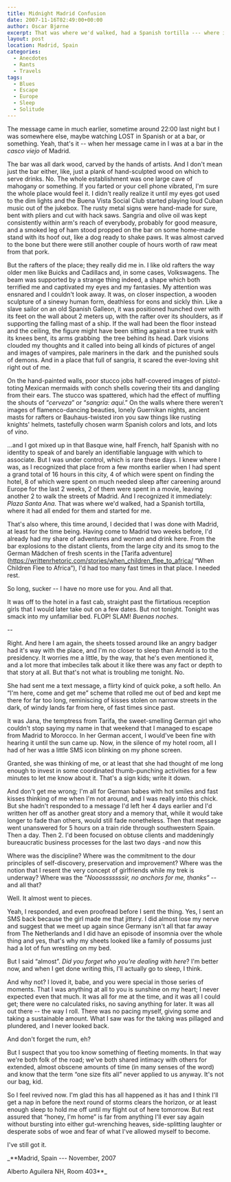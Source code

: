 ```yaml
---
title: Midnight Madrid Confusion
date: 2007-11-16T02:49:00+00:00
author: Oscar Bjørne
excerpt: That was where we'd walked, had a Spanish tortilla --- where it had all ended for them and started for me.
layout: post
location: Madrid, Spain
categories:
  - Anecdotes
  - Rants
  - Travels
tags:
  - Blues
  - Escape
  - Europe
  - Sleep
  - Solitude
---
```

The message came in much earlier, sometime around 22:00 last night but I was somewhere else, maybe watching LOST in Spanish or at a bar, or something. Yeah, that's it -- when her message came in I was at a bar in the _casco viejo_ of Madrid.

The bar was all dark wood, carved by the hands of artists. And I don't mean just the bar either, like, just a plank of hand-sculpted wood on which to serve drinks. No. The whole establishment was one large cave of mahogany or something. If you farted or your cell phone vibrated, I'm sure the whole place would feel it. I didn't really realize it until my eyes got used to the dim lights and the Buena Vista Social Club started playing loud Cuban music out of the jukebox. The rusty metal signs were hand-made for sure, bent with pliers and cut with hack saws. Sangria and olive oil was kept consistently within arm's reach of everybody, probably for good measure, and a smoked leg of ham stood propped on the bar on some home-made stand with its hoof out, like a dog ready to shake paws. It was almost carved to the bone but there were still another couple of hours worth of raw meat from that pork.

But the rafters of the place; they really did me in. I like old rafters the way older men like Buicks and Cadillacs and, in some cases, Volkswagens. The beam was supported by a strange thing indeed, a shape which both terrified me and captivated my eyes and my fantasies. My attention was ensnared and I couldn't look away. It was, on closer inspection, a wooden sculpture of a sinewy human form, deathless for eons and sickly thin. Like a slave sailor on an old Spanish Galleon, it was positioned hunched over with its feet on the wall about 2 meters up, with the rafter over its shoulders, as if supporting the falling mast of a ship. If the wall had been the floor instead and the ceiling, the figure might have been sitting against a tree trunk with its knees bent, its arms grabbing  the tree behind its head. Dark visions clouded my thoughts and it called into being all kinds of pictures of angel and images of vampires, pale mariners in the dark  and the punished souls of demons. And in a place that full of sangria, it scared the ever-loving shit right out of me.

On the hand-painted walls, poor stucco jobs half-covered images of pistol-toting Mexican mermaids with conch shells covering their tits and dangling from their ears. The stucco was spattered, which had the effect of muffling the shouts of “_cerveza_” or “_sangria: aqui_.” On the walls where there weren't images of flamenco-dancing beauties, lonely Guernikan nights, ancient masts for rafters or Bauhaus-twisted iron you saw things like rusting knights' helmets, tastefully chosen warm Spanish colors and lots, and lots of _vino_.

...and I got mixed up in that Basque wine, half French, half Spanish with no identity to speak of and barely an identifiable language with which to associate. But I was under control, which is rare these days. I knew where I was, as I recognized that place from a few months earlier when I had spent a grand total of 16 hours in this city, 4 of which were spent on finding the hotel, 8 of which were spent on much needed sleep after careening around Europe for the last 2 weeks, 2 of them were spent in a movie, leaving another 2 to walk the streets of Madrid. And I recognized it immediately: _Plaza Santa Ana_. That was where we'd walked, had a Spanish tortilla, where it had all ended for them and started for me.

That's also where, this time around, I decided that I was done with Madrid, at least for the time being. Having come to Madrid two weeks before, I'd already had my share of adventures and women and drink here. From the bar explosions to the distant clients, from the large city and its smog to the German Mädchen of fresh scents in the [Tarifa adventure](https://writtenrhetoric.com/stories/when_children_flee_to_africa/ “When Children Flee to Africa“), I'd had too many fast times in that place. I needed rest.

So long, sucker -- I have no more use for you. And all that.

It was off to the hotel in a fast cab, straight past the flirtatious reception girls that I would later take out on a few dates. But not tonight. Tonight was smack into my unfamiliar bed. FLOP! SLAM! _Buenas noches_.

--

Right. And here I am again, the sheets tossed around like an angry badger had it's way with the place, and I'm no closer to sleep than Arnold is to the presidency. It worries me a little, by the way, that he's even mentioned it, and a lot more that imbeciles talk about it like there was any fact or depth to that story at all. But that's not what is troubling me tonight. No.

She had sent me a text message, a flirty kind of quick poke, a soft hello. An “I'm here, come and get me” scheme that rolled me out of bed and kept me there for far too long, reminiscing of kisses stolen on narrow streets in the dark, of windy lands far from here, of fast times since past.

It was Jana, the temptress from Tarifa, the sweet-smelling German girl who couldn't stop saying my name in that weekend that I managed to escape from Madrid to Morocco. In her German accent, I would've been fine with hearing it until the sun came up. Now, in the silence of my hotel room, all I had of her was a little SMS icon blinking on my phone screen.

Granted, she was thinking of me, or at least that she had thought of me long enough to invest in some coordinated thumb-punching activities for a few minutes to let me know about it. That's a sign kids; write it down.

And don't get me wrong; I'm all for German babes with hot smiles and fast kisses thinking of me when I'm not around, and I was really into this chick. But she hadn't responded to a message I'd left her 4 days earlier and I'd written her off as another great story and a memory that, while it would take longer to fade than others, would still fade nonetheless. Then that message went unanswered for 5 hours on a train ride through southwestern Spain. Then a day. Then 2. I'd been focused on obtuse clients and maddeningly bureaucratic business processes for the last two days -and now this

Where was the discipline? Where was the commitment to the dour principles of self-discovery, preservation and improvement? Where was the notion that I resent the very concept of girlfriends while my trek is underway? Where was the “_Nooosssssssir, no anchors for me, thanks”_ -- and all that?

Well. It almost went to pieces.

Yeah, I responded, and even proofread before I sent the thing. Yes, I sent an SMS back because the girl made me that jittery. I did almost lose my nerve and suggest that we meet up again since Germany isn't all that far away from The Netherlands and I did have an episode of insomnia over the whole thing and yes, that's why my sheets looked like a family of possums just had a lot of fun wrestling on my bed.

But I said “almost”. _Did you forget who you're dealing with here_? I'm better now, and when I get done writing this, I'll actually go to sleep, I think.

And why not? I loved it, babe, and you were special in those series of moments. That I was anything at all to you is sunshine on my heart; I never expected even that much. It was all for me at the time, and it was all I could get; there were no calculated risks, no saving anything for later. It was all out there -- the way I roll. There was no pacing myself, giving some and taking a sustainable amount. What I saw was for the taking was pillaged and plundered, and I never looked back.

And don't forget the rum, eh?

But I suspect that you too know something of fleeting moments. In that way we're both folk of the road; we've both shared intimacy with others for extended, almost obscene amounts of time (in many senses of the word) and know that the term “one size fits all” never applied to us anyway. It's not our bag, kid.

So I feel revived now. I'm glad this has all happened as it has and I think I'll get a nap in before the next round of storms clears the horizon, or at least enough sleep to hold me off until my flight out of here tomorrow. But rest assured that “honey, I'm home” is far from anything I'll ever say again without bursting into either gut-wrenching heaves, side-splitting laughter or desperate sobs of woe and fear of what I've allowed myself to become.

I've still got it.

_**Madrid, Spain --- November, 2007
  
Alberto Aguilera NH, Room 403**_
